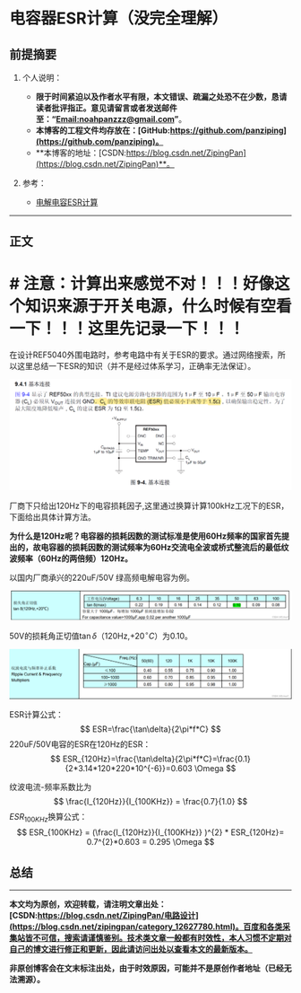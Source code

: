 # 电容器ESR计算（没完全理解）

## 前提摘要

1. 个人说明：

   - **限于时间紧迫以及作者水平有限，本文错误、疏漏之处恐不在少数，恳请读者批评指正。意见请留言或者发送邮件至：“[Email:noahpanzzz@gmail.com](noahpanzzz@gmail.com)”**。
   - **本博客的工程文件均存放在：[GitHub:https://github.com/panziping](https://github.com/panziping)。**
   - **本博客的地址：[CSDN:https://blog.csdn.net/ZipingPan](https://blog.csdn.net/ZipingPan)**。
2. 参考：

   - [电解电容ESR计算](https://blog.csdn.net/little_chang/article/details/134587517)

---

## 正文

# # 注意：计算出来感觉不对！！！好像这个知识来源于开关电源，什么时候有空看一下！！！这里先记录一下！！！

在设计REF5040外围电路时，参考电路中有关于ESR的要求。通过网络搜索，所以这里总结一下ESR的知识（并不是经过体系学习，正确率无法保证）。

![](./图库/电容器ESR计算/电容器ESR计算-P1.png)



厂商下只给出120Hz下的电容损耗因子,这里通过换算计算100kHz工况下的ESR，下面给出具体计算方法。

**为什么是120Hz呢？电容器的损耗因数的测试标准是使用60Hz频率的国家首先提出的，故电容器的损耗因数的测试频率为60Hz交流电全波或桥式整流后的最低纹波频率（60Hz的两倍频）120Hz。**

以国内厂商承兴的220uF/50V 绿高频电解电容为例。

![img](./图库/电容器ESR计算/电容器ESR计算-P2.png)

50V的损耗角正切值$\tan\delta$（120Hz,+20$^\circ C$）为0.10。

![img](./图库/电容器ESR计算/电容器ESR计算-P3.png)

ESR计算公式：
$$
ESR=\frac{\tan\delta}{2\pi*f*C}
$$
220uF/50V电容的ESR在120Hz的ESR：
$$
ESR_{120Hz}=\frac{\tan\delta}{2\pi*f*C}=\frac{0.1}{2*3.14*120*220*10^{-6}}=0.603 \Omega 
$$


纹波电流-频率系数比为
$$
\frac{I_{120Hz}}{I_{100KHz}} = \frac{0.7}{1.0}
$$
$ESR_{100KHz}$换算公式：
$$
ESR_{100KHz} = (\frac{I_{120Hz}}{I_{100KHz}} )^{2} * ESR_{120Hz}= 0.7^{2}*0.603 = 0.295 \Omega 
$$







## 总结





---

**本文均为原创，欢迎转载，请注明文章出处：[CSDN:https://blog.csdn.net/ZipingPan/电路设计](https://blog.csdn.net/zipingpan/category_12627780.html)。百度和各类采集站皆不可信，搜索请谨慎鉴别。技术类文章一般都有时效性，本人习惯不定期对自己的博文进行修正和更新，因此请访问出处以查看本文的最新版本。**

**非原创博客会在文末标注出处，由于时效原因，可能并不是原创作者地址（已经无法溯源）。**

